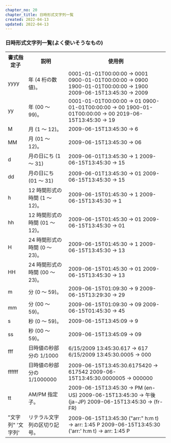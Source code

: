 ```yaml
---
chapter_no: 20
chapter_title: 日時形式文字列一覧
created: 2022-04-13
updated: 2022-04-13
---
```

### 日時形式文字列一覧(よく使いそうなもの)
<table class="normal">
	<tr>
		<th markdown="span">書式指定子</th>
		<th markdown="span">説明</th>
		<th markdown="span">使用例</th>
	</tr>
	<tr>
		<td markdown="span">yyyy</td>
		<td markdown="span">年 (4 桁の数値)。</td>
		<td markdown="span">0001-01-01T00:00:00 -> 0001  
		                    0900-01-01T00:00:00 -> 0900  
		                    1900-01-01T00:00:00 -> 1900  
		                    2009-06-15T13:45:30 -> 2009</td>
	</tr>
	<tr>
		<td markdown="span">yy</td>
		<td markdown="span">年 (00 ～ 99)。</td>
		<td markdown="span">0001-01-01T00:00:00 -> 01  
		                    0900-01-01T00:00:00 -> 00  
		                    1900-01-01T00:00:00 -> 00  
		                    2019-06-15T13:45:30 -> 19</td>
	</tr>
	<tr>
		<td markdown="span">M</td>
		<td markdown="span">月 (1 ～ 12)。</td>
		<td markdown="span">2009-06-15T13:45:30 -> 6</td>
	</tr>
	<tr>
		<td markdown="span">MM</td>
		<td markdown="span">月 (01 ～ 12)。</td>
		<td markdown="span">2009-06-15T13:45:30 -> 06</td>
	</tr>
	<tr>
		<td markdown="span">d</td>
		<td markdown="span">月の日にち (1 ～ 31)</td>
		<td markdown="span">2009-06-01T13:45:30 -> 1  
			                2009-06-15T13:45:30 -> 15</td>
	</tr>
	<tr>
		<td markdown="span">dd</td>
		<td markdown="span">月の日にち (01 ～ 31)</td>
		<td markdown="span">2009-06-01T13:45:30 -> 01   
		                    2009-06-15T13:45:30 -> 15</td>
	</tr>
	<tr>
		<td markdown="span">h</td>
		<td markdown="span">12 時間形式の時間 (1 ～ 12)。</td>
		<td markdown="span">2009-06-15T01:45:30 -> 1  
		                    2009-06-15T13:45:30 -> 1</td>
	</tr>
	<tr>
		<td markdown="span">hh</td>
		<td markdown="span">12 時間形式の時間 (01 ～ 12)。</td>
		<td markdown="span">2009-06-15T01:45:30 -> 01  
		                    2009-06-15T13:45:30 -> 01</td>
	</tr>
	<tr>
		<td markdown="span">H</td>
		<td markdown="span">24 時間形式の時間 (0 ～ 23)。</td>
		<td markdown="span">2009-06-15T01:45:30 -> 1  
		                    2009-06-15T13:45:30 -> 13</td>
	</tr>
	<tr>
		<td markdown="span">HH</td>
		<td markdown="span">24 時間形式の時間 (00 ～ 23)。</td>
		<td markdown="span">2009-06-15T01:45:30 -> 01  
		                    2009-06-15T13:45:30 -> 13</td>
	</tr>
	<tr>
		<td markdown="span">m</td>
		<td markdown="span">分 (0 ～ 59)。</td>
		<td markdown="span">2009-06-15T01:09:30 -> 9  
		                    2009-06-15T13:29:30 -> 29</td>
	</tr>
	<tr>
		<td markdown="span">mm</td>
		<td markdown="span">分 (00 ～ 59)。</td>
		<td markdown="span">2009-06-15T01:09:30 -> 09  
		                    2009-06-15T01:45:30 -> 45</td>
	</tr>
	<tr>
		<td markdown="span">s</td>
		<td markdown="span">秒 (0 ～ 59)。</td>
		<td markdown="span">2009-06-15T13:45:09 -> 9</td>
	</tr>
	<tr>
		<td markdown="span">ss</td>
		<td markdown="span">秒 (00 ～ 59)。</td>
		<td markdown="span">2009-06-15T13:45:09 -> 09</td>
	</tr>
	<tr>
		<td markdown="span">fff</td>
		<td markdown="span">日時値の秒部分の 1/1000</td>
		<td markdown="span">6/15/2009 13:45:30.617 -> 617  
		                    6/15/2009 13:45:30.0005 -> 000</td>
	</tr>
	<tr>
		<td markdown="span">ffffff</td>
		<td markdown="span">日時値の秒部分の 1/1000000</td>
		<td markdown="span">2009-06-15T13:45:30.6175420 -> 617542  
                            2009-06-15T13:45:30.0000005 -> 000000</td>
	</tr>
	<tr>
		<td markdown="span">tt</td>
		<td markdown="span">AM/PM 指定子。</td>
		<td markdown="span">2009-06-15T13:45:30 -> PM (en-US)  
		                    2009-06-15T13:45:30 -> 午後 (ja-JP)  
		                    2009-06-15T13:45:30 -> (fr-FR)</td>
	</tr>
	<tr>
		<td markdown="span">"文字列"  
		                    '文字列'</td>
		<td markdown="span">リテラル文字列の区切り記号。</td>
		<td markdown="span">2009-06-15T13:45:30 ("arr:" h:m t) -> arr: 1:45 P  
		                    2009-06-15T13:45:30 ('arr:' h:m t) -> arr: 1:45 P</td>
	</tr>
</table>
